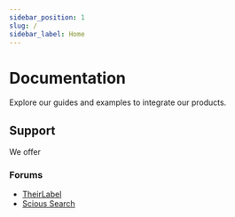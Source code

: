 ```yaml
---
sidebar_position: 1
slug: /
sidebar_label: Home
---
```


# Documentation

Explore our guides and examples to integrate our products.

## Support

We offer

### Forums

- [TheirLabel](https://forum.bubble.io/t/introducing-theirlabel-domain-name-white-labeling-for-bubble/104972/last)
- [Scious Search](https://forum.bubble.io/t/introducing-scious-search-instant-search-for-bubble)

